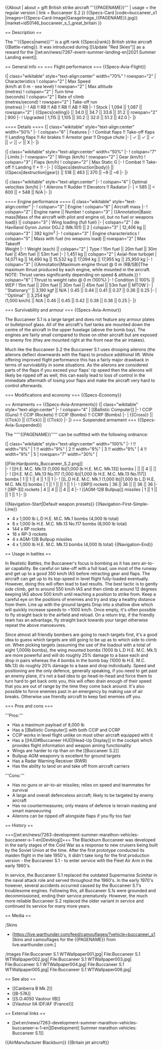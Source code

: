 {{About
| about = gift British strike aircraft '''{{PAGENAME}}'''
| usage = the regular version
| link = Buccaneer S.2
}}
{{Specs-Card
|code=buccaneer_s1
|images={{Specs-Card-Image|GarageImage_{{PAGENAME}}.jpg}}
|market=id50146_buccaneer_s_1_great_britain
}}

== Description ==
<!-- ''In the description, the first part should be about the history of and the creation and combat usage of the aircraft, as well as its key features. In the second part, tell the reader about the aircraft in the game. Insert a screenshot of the vehicle, so that if the novice player does not remember the vehicle by name, he will immediately understand what kind of vehicle the article is talking about.'' -->
The '''{{Specs|name}}''' is a gift rank {{Specs|rank}} British strike aircraft {{Battle-rating}}. It was introduced during [[Update "Red Skies"]] as a reward for the [[wt:en/news/7267-event-summer-landing-en|2021 Summer Landing event]].

== General info ==
=== Flight performance ===
{{Specs-Avia-Flight}}
<!-- ''Describe how the aircraft behaves in the air. Speed, manoeuvrability, acceleration and allowable loads - these are the most important characteristics of the vehicle.'' -->

{| class="wikitable" style="text-align:center" width="70%"
! rowspan="2" | Characteristics
! colspan="2" | Max Speed<br>(km/h at 0 m - sea level)
! rowspan="2" | Max altitude<br>(metres)
! colspan="2" | Turn time<br>(seconds)
! colspan="2" | Rate of climb<br>(metres/second)
! rowspan="2" | Take-off run<br>(metres)
|-
! AB !! RB !! AB !! RB !! AB !! RB
|-
! Stock
| 1,094 || 1,087 || rowspan="2" | {{Specs|ceiling}} || 34.0 || 34.7 || 33.6 || 31.2 || rowspan="2" | 900
|-
! Upgraded
| 1,115 || 1,105 || 30.2 || 32.0 || 51.2 || 42.0
|-
|}

==== Details ====
{| class="wikitable" style="text-align:center" width="50%"
|-
! colspan="6" | Features
|-
! Combat flaps !! Take-off flaps !! Landing flaps !! Air brakes !! Arrestor gear !! Drogue chute
|-
| ✓ || ✓ || ✓ || ✓ || ✓ || X     <!-- ✓ -->
|-
|}

{| class="wikitable" style="text-align:center" width="50%"
|-
! colspan="7" | Limits
|-
! rowspan="2" | Wings (km/h)
! rowspan="2" | Gear (km/h)
! colspan="3" | Flaps (km/h)
! colspan="2" | Max Static G
|-
! Combat !! Take-off !! Landing !! + !! -
|-
| {{Specs|destruction|body}} || {{Specs|destruction|gear}} || 518 || 463 || 370 || ~9 || ~6
|-
|}

{| class="wikitable" style="text-align:center"
|-
! colspan="4" | Optimal velocities (km/h)
|-
! Ailerons !! Rudder !! Elevators !! Radiator
|-
| < 585 || < 600 || < 548 || N/A
|-
|}

==== Engine performance ====
{| class="wikitable" style="text-align:center"
|-
! colspan="3" | Engine
! colspan="6" | Aircraft mass
|-
! colspan="2" | Engine name || Number
! colspan="3" | {{Annotation|Basic mass|Mass of the aircraft with pilot and engine oil, but no fuel or weapons load}} || colspan="3" | Wing loading (full fuel)
|-
| colspan="2" | de Havilland Gyron Junior DGJ.2 (Mk.101) || 2
| colspan="3" | 12,406 kg || colspan="3" | 382 kg/m<sup>2</sup>
|-
! colspan="3" | Engine characteristics
! colspan="5" | Mass with fuel (no weapons load) || rowspan="2" | Max Takeoff<br>Weight
|-
! Weight (each) || colspan="2" | Type
! 15m fuel || 20m fuel || 30m fuel || 45m fuel || 53m fuel
|-
| 1,451 kg || colspan="2" | Axial-flow turbojet
| 14,071 kg || 14,490 kg || 15,532 kg || 17,094 kg || 17,955 kg || 25,950 kg
|-
! colspan="3" | {{Annotation|Maximum engine thrust @ 0 m (RB/SB)|The maximum thrust produced by each engine, while mounted in the aircraft. NOTE: Thrust varies significantly depending on speed & altitude.}}
! colspan="6" | Thrust to weight ratio @ 0 m (100%)
|-
! Condition || 100% || WEP
! 15m fuel || 20m fuel || 30m fuel || 45m fuel || 53m fuel || MTOW
|-
| ''Stationary'' || 3,190 kgf || N/A
| 0.45 || 0.44 || 0.41 || 0.37 || 0.36 || 0.25
|-
| ''Optimal'' || 3,254 kgf<br>(1,000 km/h) || N/A
| 0.46 || 0.45 || 0.42 || 0.38 || 0.36 || 0.25
|-
|}

=== Survivability and armour ===
{{Specs-Avia-Armour}}
<!-- ''Examine the survivability of the aircraft. Note how vulnerable the structure is and how secure the pilot is, whether the fuel tanks are armoured, etc. Describe the armour, if there is any, and also mention the vulnerability of other critical aircraft systems.'' -->
The Buccaneer S.1 is a large target and does not feature any armour plates or bulletproof glass. All of the aircraft's fuel tanks are mounted down the centre of the aircraft in the upper fuselage (above the bomb bay). The engines are fairly small compared to those on other aircraft but are exposed to enemy fire (they are mounted right at the front near the air intakes).

Much like the Buccaneer S.2 the Buccaneer S.1 uses drooping ailerons (the ailerons deflect downwards with the flaps) to produce additional lift. While offering improved flight performance this has a fairly  major drawback in terms of survivability in some situations. As the ailerons are considered parts of the flaps if you exceed your flaps' rip speed then the ailerons will likely be ripped off as well, this can easily lead to loss of control in the immediate aftermath of losing your flaps and make the aircraft very hard to control afterwards.

=== Modifications and economy ===
{{Specs-Economy}}

== Armaments ==
{{Specs-Avia-Armaments}}
{| class="wikitable" style="text-align:center"
|-
! colspan="4" | [[Ballistic Computer]]
|-
! CCIP (Guns) !! CCIP (Rockets) !! CCIP (Bombs) !! CCRP (Bombs)
|-
| {{Cross}} || {{Tick}} || {{Tick}} || {{Tick}}
|-
|}
=== Suspended armament ===
{{Specs-Avia-Suspended}}
<!-- ''Describe the aircraft's suspended armament: additional cannons under the wings, bombs, rockets and torpedoes. This section is especially important for bombers and attackers. If there is no suspended weaponry remove this subsection.'' -->

The '''''{{PAGENAME}}''''' can be outfitted with the following ordnance:

{| class="wikitable" style="text-align:center" width="100%"
|-
! !! width="9%" | 1 !! width="9%" | 2 !! width="9%" | 3 !! width="9%" | 4 !! width="9%" | 5
| rowspan="7" width="30%" | <div class="ttx-image">[[File:Hardpoints_Buccaneer_S.2.png]]</div>
|-
! [[H.E. M.C. Mk.13 (1,000 lb)|1,000 lb H.E. M.C. Mk.13]] bombs
| || || 4 || ||
|-
! [[H.E. M.C. Mk.13 No.117 (1,000 lb)|1,000 lb H.E. M.C. Mk.13 No.117]] bombs
| 1 || 1 || 4 || 1 || 1
|-
! [[L.D H.E. M.C. Mk.1 (1,000 lb)|1,000 lb L.D H.E. M.C. Mk.1]] bombs
| 1 || 1 || || 1 || 1
|-
! [[RP]] rockets
| 36 || 36 || || 36 || 36
|-
! [[RP-3]] rockets
| 4 || 4 || || 4 || 4
|-
! [[AGM-12B Bullpup]] missiles
| 1 || 1 || || 1 || 1
|-
|}

{{Navigation-Start|Default weapon presets}}
{{Navigation-First-Simple-Line}}
* 4 x 1,000 lb L.D H.E. M.C. Mk.1 bombs (4,000 lb total)
* 8 x 1,000 lb H.E. M.C. Mk.13 No.117 bombs (8,000 lb total)
* 144 x RP rockets
* 16 x RP-3 rockets
* 4 x AGM-12B Bullpup missiles
* 4 x 1,000 lb H.E. M.C. Mk.13 bombs (4,000 lb total)
{{Navigation-End}}

== Usage in battles ==
<!-- ''Describe the tactics of playing in the aircraft, the features of using aircraft in a team and advice on tactics. Refrain from creating a "guide" - do not impose a single point of view, but instead, give the reader food for thought. Examine the most dangerous enemies and give recommendations on fighting them. If necessary, note the specifics of the game in different modes (AB, RB, SB).'' -->
In Realistic Battles, the Buccaneer's focus is bombing as it has zero air-to-air capability. Be careful on take-off with a full load, use most of the runway and get up to a good 350 km/h IAS before retracting gear and flaps. The aircraft can get up to its top-speed in level flight fully-loaded eventually. However, doing this will often lead to bad results. The best tactic is to gently side climb, get to around 550 km/h IAS and then climb at around 12 degrees keeping IAS above 500 km/h until reaching a position to strike from. Keep a careful eye on the positions of enemies and try and stay a healthy distance from them. Line up with the ground targets Drop into a shallow dive which will quickly increase speeds to ~1000 km/h. Once empty, it's often possible to fly straight back to the airfield and reload. On a return trip, if the friendly team has an advantage, fly straight back towards your target otherwise repeat the above manoeuvres. 

Since almost all friendly bombers are going to reach targets first, it's a good idea to guess which targets are still going to be up as to which side to climb on. When picking targets (assuming the use of the loadout with a total of eight 1,000lb bombs), the wing mounted bombs (1000 lb L.D H.E. M.C. Mk.1) are more powerful and will do roughly 25% damage to a base each and drop in pairs whereas the 4 bombs in the bomb bay (1000 lb H.E. M.C. Mk.13) do roughly 20% damage to a base and drop individually. Speed and positioning are the only defence, generally speaking, if you need to get past an enemy plane, it's not a bad idea to go head-to-head and force them to turn hard to get back onto you, this will often drain enough of their speed that you are out of range by the time they come back around. It's also possible to force enemies past in an emergency by making use of air breaks. Otherwise use friendly aircraft to keep fast enemies off you.

=== Pros and cons ===
<!-- ''Summarise and briefly evaluate the vehicle in terms of its characteristics and combat effectiveness. Mark its pros and cons in the bulleted list. Try not to use more than 6 points for each of the characteristics. Avoid using categorical definitions such as "bad", "good" and the like - use substitutions with softer forms such as "inadequate" and "effective".'' -->
'''Pros:'''

* Has a maximum payload of 8,000 lb
* Has a [[Ballistic Computer]] with both CCIP and CCRP
* CCIP works in level flight unlike on most other aircraft equipped with it
* Has a [[HUD#Buccaneer HUD|Head-Up Display]] in the cockpit which provides flight information and weapon aiming functionality
* Wings are harder to rip than on the [[Buccaneer S.2]]
* Bullpup AGM weaponry is excellent for ground targets
* Has a Radar Warning Receiver (RWR)
* Has the ability to land on and take off from aircraft carriers

'''Cons:'''

* Has no guns or air-to-air missiles; relies on speed and teammates for survival
* A large and overall defenceless aircraft; likely to be targeted by enemy aircraft
* Has no countermeasures; only means of defence is terrain masking and smart manoeuvring
* Ailerons can be ripped off alongside flaps if you fly too fast

== History ==
<!-- ''Describe the history of the creation and combat usage of the aircraft in more detail than in the introduction. If the historical reference turns out to be too long, take it to a separate article, taking a link to the article about the vehicle and adding a block "/History" (example: <nowiki>https://wiki.warthunder.com/(Vehicle-name)/History</nowiki>) and add a link to it here using the <code>main</code> template. Be sure to reference text and sources by using <code><nowiki><ref></ref></nowiki></code>, as well as adding them at the end of the article with <code><nowiki><references /></nowiki></code>. This section may also include the vehicle's dev blog entry (if applicable) and the in-game encyclopedia description (under <code><nowiki>=== In-game description ===</nowiki></code>, also if applicable).'' -->
===[[wt:en/news/7263-development-summer-marathon-vehicles-buccaneer-s-1-en|Devblog]]===
The Blackburn Buccaneer was developed in the early stages of the Cold War as a response to new cruisers being built by the Soviet Union at the time. After the first prototype conducted its maiden flight in the late 1950's, it didn't take long for the first production version - the Buccaneer S.1 - to enter service with the Fleet Air Arm in the early 1960's.

In service, the Buccaneer S.1 replaced the outdated Supermarine Scimitar in the naval attack role and served throughout the 1960's. In the early 1970's however, several accidents occurred caused by the Buccaneer S.1's troublesome engines. Following this, all Buccaneer S.1s were grounded and decommissioned, ending their service prematurely. However, the much more reliable Buccaneer S.2 replaced the older variant in service and continued its service for many more years.

== Media ==
<!-- ''Excellent additions to the article would be video guides, screenshots from the game, and photos.'' -->

;Skins

* [https://live.warthunder.com/feed/camouflages/?vehicle=buccaneer_s1 Skins and camouflages for the {{PAGENAME}} from live.warthunder.com.]

;Images
<gallery mode="packed" caption="Buccaneer S.1 Devblog Images" heights="200">
File:Buccaneer S.1 WTWallpaper001.jpg|
File:Buccaneer S.1 WTWallpaper002.jpg|
File:Buccaneer S.1 WTWallpaper003.jpg|
File:Buccaneer S.1 WTWallpaper004.jpg|
File:Buccaneer S.1 WTWallpaper005.jpg|
File:Buccaneer S.1 WTWallpaper006.jpg|
</gallery>

== See also ==
<!-- ''Links to the articles on the War Thunder Wiki that you think will be useful for the reader, for example:''
* ''reference to the series of the aircraft;''
* ''links to approximate analogues of other nations and research trees.'' -->

* [[Canberra B Mk 2]]
* [[B-57A]]
* [[S.O.4050 Vautour IIB]]
* [[Vautour IIA IDF/AF (France)]]

== External links ==
<!-- ''Paste links to sources and external resources, such as:''
* ''topic on the official game forum;''
* ''other literature.'' -->

* [[wt:en/news/7263-development-summer-marathon-vehicles-buccaneer-s-1-en|[Development] Summer marathon vehicles: Buccaneer S.1]]

{{AirManufacturer Blackburn}}
{{Britain jet aircraft}}